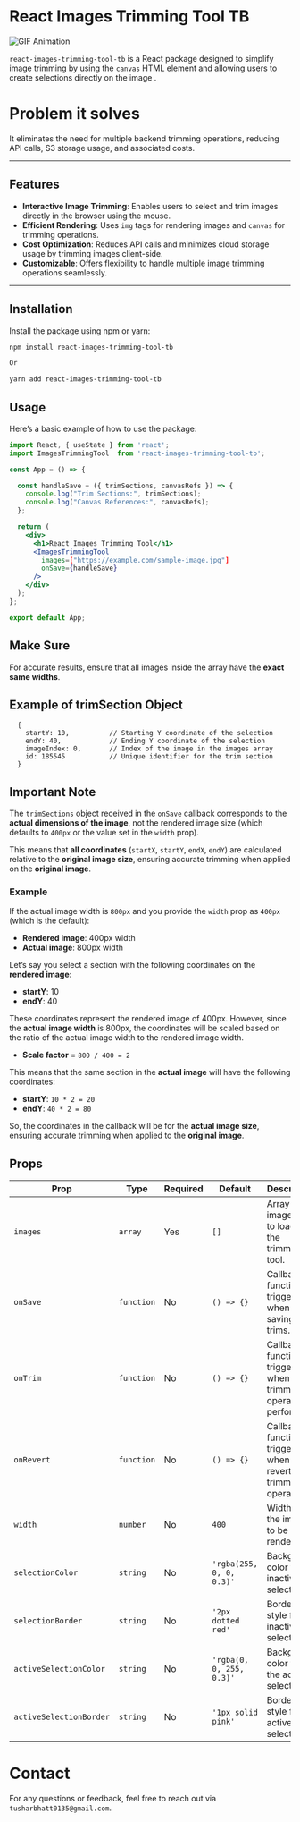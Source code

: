 # React Images Trimming Tool TB

![GIF Animation](https://i.giphy.com/media/v1.Y2lkPTc5MGI3NjExeXh6Z2RjcjRqc2hia2V2N3U1NHNxMTlyeThydDZybjI2b2prbTZpcCZlcD12MV9pbnRlcm5hbF9naWZfYnlfaWQmY3Q9Zw/1EgWjsYHa27jHkyGRZ/giphy.gif)


`react-images-trimming-tool-tb` is a React package designed to simplify image trimming by using the `canvas` HTML element and allowing users to create selections directly on the image .

# Problem it solves

It eliminates the need for multiple backend trimming operations, reducing API calls, S3 storage usage, and associated costs.

---

## Features

- **Interactive Image Trimming**: Enables users to select and trim images directly in the browser using the mouse.
- **Efficient Rendering**: Uses `img` tags for rendering images and `canvas` for trimming operations.
- **Cost Optimization**: Reduces API calls and minimizes cloud storage usage by trimming images client-side.
- **Customizable**: Offers flexibility to handle multiple image trimming operations seamlessly.

---

## Installation

Install the package using npm or yarn:

```bash
npm install react-images-trimming-tool-tb

Or

yarn add react-images-trimming-tool-tb

```

###

## Usage

Here’s a basic example of how to use the package:

```jsx
import React, { useState } from 'react';
import ImagesTrimmingTool  from 'react-images-trimming-tool-tb';

const App = () => {

  const handleSave = ({ trimSections, canvasRefs }) => {
    console.log("Trim Sections:", trimSections);
    console.log("Canvas References:", canvasRefs);
  };

  return (
    <div>
      <h1>React Images Trimming Tool</h1>
      <ImagesTrimmingTool
        images=["https://example.com/sample-image.jpg"]
        onSave={handleSave}
      />
    </div>
  );
};

export default App;
```

## Make Sure

For accurate results, ensure that all images inside the array have the **exact same widths**.

## Example of trimSection Object
```
  {
    startY: 10,          // Starting Y coordinate of the selection
    endY: 40,            // Ending Y coordinate of the selection
    imageIndex: 0,       // Index of the image in the images array
    id: 185545           // Unique identifier for the trim section
  }
```

## Important Note

The `trimSections` object received in the `onSave` callback corresponds to the **actual dimensions of the image**, not the rendered image size (which defaults to `400px` or the value set in the `width` prop).

This means that **all coordinates** (`startX`, `startY`, `endX`, `endY`) are calculated relative to the **original image size**, ensuring accurate trimming when applied on the **original image**.

### Example

If the actual image width is `800px` and you provide the `width` prop as `400px` (which is the default):

- **Rendered image**: 400px width
- **Actual image**: 800px width

Let’s say you select a section with the following coordinates on the **rendered image**:

- **startY**: 10
- **endY**: 40

These coordinates represent the rendered image of 400px. However, since the **actual image width** is 800px, the coordinates will be scaled based on the ratio of the actual image width to the rendered image width.

- **Scale factor** = `800 / 400 = 2`

This means that the same section in the **actual image** will have the following coordinates:

- **startY**: `10 * 2 = 20`
- **endY**: `40 * 2 = 80`

So, the coordinates in the callback will be for the **actual image size**, ensuring accurate trimming when applied to the **original image**.


## Props

| Prop                    | Type       | Required | Default                  | Description                                                         |
| ----------------------- | ---------- | -------- | ------------------------ | ------------------------------------------------------------------- |
| `images`                | `array`    | Yes      | `[]`                     | Array of image URLs to load into the trimming tool.                 |
| `onSave`                | `function` | No       | `() => {}`               | Callback function triggered when saving trims.                      |
| `onTrim`                | `function` | No       | `() => {}`               | Callback function triggered when a trimming operation is performed. |
| `onRevert`              | `function` | No       | `() => {}`               | Callback function triggered when reverting a trimming operation.    |
| `width`                 | `number`   | No       | `400`                    | Width of the image to be rendered.                                  |
| `selectionColor`        | `string`   | No       | `'rgba(255, 0, 0, 0.3)'` | Background color for inactive selections.                           |
| `selectionBorder`       | `string`   | No       | `'2px dotted red'`       | Border style for inactive selections.                               |
| `activeSelectionColor`  | `string`   | No       | `'rgba(0, 0, 255, 0.3)'` | Background color for the active selection.                          |
| `activeSelectionBorder` | `string`   | No       | `'1px solid pink'`       | Border style for the active selection.     


# Contact

For any questions or feedback, feel free to reach out via `tusharbhatt0135@gmail.com`.
